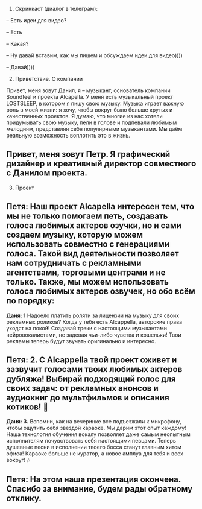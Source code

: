 

1. Скринкаст (диалог в телеграм):

– Есть идеи для видео?

– Есть 

– Какая?

– Ну давай вставим, как мы пишем и обсуждаем идеи для видео))))

– Давай))))

2. Приветствие. О компании

Привет, меня зовут Данил, я – музыкант, основатель компании Soundfeel и проекта AIcapella. У меня есть музыкальный проект LOSTSLEEP, в котором я пишу свою музыку. Музыка играет важную роль в моей жизни: я хочу, чтобы вокруг было больше крутых и качественных проектов. Я думаю, что многие из нас хотели придумывать свою музыку, пели в голове и подпевали любимым мелодиям, представляя себя популярными музыкантами. Мы даём реальную возможность воплотить это в жизнь.

## Привет, меня зовут Петр. Я графический дизайнер и креативный директор совместного с Данилом проекта. 

3. Проект

## **Петя:** Наш проект AIcapella интересен тем, что мы не только помогаем петь, создавать голоса любимых актеров озучки, но и сами создаем музыку, которую можем использовать совместно с генерациями голоса. Такой вид деятельности позволяет нам сотрудничать с рекламными агентствами, торговыми центрами и не только. Также, мы можем использовать голоса любимых актеров озвучек, но обо всём по порядку:

**Даня: 1** Надоело платить роляти за лицензии на музыку для своих рекламных роликов? Когда у тебя есть AIcappella, авторские права уходят на покой! Создавай треки с настоящими музыкантами нейровокалистами, не задевая чьи-либо чувства и кошельки! Твои рекламы теперь будут звучать оригинально и интересно.

## **Петя: 2.** С AIcappella твой проект оживет и зазвучит голосами твоих любимых актеров дубляжа! Выбирай подходящий голос для своих задач: от рекламных анонсов и аудиокниг до мультфильмов и описания котиков! 🎤

**Даня: 3.** Вспомни, как на вечеринке все подъезжали к микрофону, чтобы ощутить себя звездой караоке. Мы дарим этот опыт каждому! Наша технология обучения вокалу позволяет даже самым неопытным исполнителям почувствовать себя настоящими певцами. Теперь душевные песни в исполнении твоего босса станут главным хитом офиса! Караоке больше не куратор, а новое амплуа для тебя и всех вокруг! 🎶

## **Петя**: На этом наша презентация окончена. Спасибо за внимание, будем рады обратному отклику.